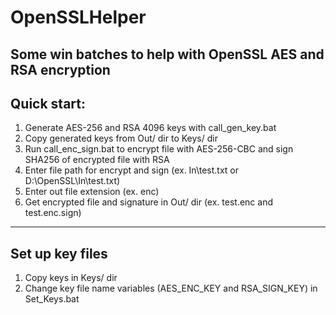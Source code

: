 # OpenSSLHelper
Some win batches to help with OpenSSL AES and RSA encryption
------------------------------------------------------------------
Quick start:
------------------------------------------------------------------
1. Generate AES-256 and RSA 4096 keys with call_gen_key.bat
2. Copy generated keys from Out/ dir to Keys/ dir
3. Run call_enc_sign.bat to encrypt file with AES-256-CBC and sign SHA256 of encrypted file with RSA 
4. Enter file path for encrypt and sign (ex. In\test.txt or D:\OpenSSL\In\test.txt)
5. Enter out file extension (ex. enc)
6. Get encrypted file and signature in Out/ dir (ex. test.enc and test.enc.sign)
------------------------------------------------------------------
Set up key files
------------------------------------------------------------------
1. Copy keys in Keys/ dir
2. Change key file name variables (AES_ENC_KEY and RSA_SIGN_KEY) in Set_Keys.bat